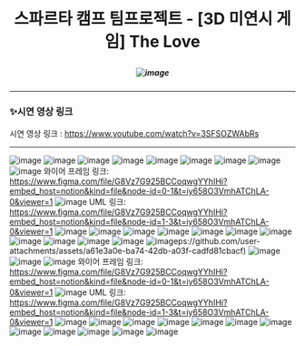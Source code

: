 <br/>
<br/>

# <p align="center"> **스파르타 캠프 팀프로젝트 - [3D 미연시 게임] The Love**  </p>
##### <p align="center"> <b> ![image](https://github.com/user-attachments/assets/c9608a30-d08f-49b2-a487-015df7c7fcec) </b>

---

### ✨시연 영상 링크
시연 영상 링크 : https://www.youtube.com/watch?v=3SFSOZWAbRs

---
![image](https://github.com/user-attachments/assets/26354e43-aa30-4de9-a772-a3edc4e2169c)
![image](https://github.com/user-attachments/assets/1fd4fd1a-90b4-47cf-b9f1-b218a15c8661)
![image](https://github.com/user-attachments/assets/8566d421-cf55-4a19-b36c-6c2a3b70c144)
![image](https://github.com/user-attachments/assets/1cb95f85-4ccd-4213-8606-2e7889880e27)
![image](https://github.com/user-attachments/assets/529bd304-e942-4b04-b9b0-b696a806d3ad)
![image](https://github.com/user-attachments/assets/a61e3a0e-ba74-42db-a03f-cadfd81cbacf)
![image](https://github.com/user-attachments/assets/5772519c-bbd8-4ee4-b73d-4995f931b1dd)
![image](https://github.com/user-attachments/assets/a655102e-a4df-4ebc-bee3-dcb277823b21)
![image](https://github.com/user-attachments/assets/8911fcf0-3982-43c0-b2d1-f587520e3d06)
와이어 프레임 링크: https://www.figma.com/file/G8Vz7G925BCCoqwgYYhIHi?embed_host=notion&kind=file&node-id=0-1&t=iy658O3VmhATChLA-0&viewer=1
![image](https://github.com/user-attachments/assets/f49aca79-4b82-4803-9234-e776711d02e2)
UML 링크: https://www.figma.com/file/G8Vz7G925BCCoqwgYYhIHi?embed_host=notion&kind=file&node-id=1-3&t=iy658O3VmhATChLA-0&viewer=1
![image](https://github.com/user-attachments/assets/c26fde93-88de-42e0-9387-449837d2d750)
![image](https://github.com/user-attachments/assets/bfb1be11-62e7-4e0f-861a-d536611c0985)
![image](https://github.com/user-attachments/assets/e008d45a-eae8-43eb-9381-d630c7fb3e41)
![image](https://github.com/user-attachments/assets/6b6f86ef-5947-4ca7-b0ff-f37841c36ce3)
![image](https://github.com/user-attachments/assets/6e3156e4-14db-45a9-8384-e963c0f2e224)
![image](https://github.com/user-attachments/assets/ab095411-5303-4b55-8ed3-d88bbe8f2a1d)
![image](https://github.com/user-attachments/assets/0d8e8514-1157-4d5f-a32b-f0ee7cfca8b2)
![image](https://github.com/user-attachments/assets/c7ecad22-ded5-4aa7-a7fb-dc93c7ac9846)
![image](https://github.com/user-attachments/assets/d014ea56-7884-4b5b-9a82-a5a334338af7)
![image](https://github.com/user-attachments/assets/adb30582-eb62-4e6f-88f9-19d23147f257)
![image](https://github.com/user-attachments/assets/3959e15e-2695-4141-8598-d8c805a0692b)
![image](https://github.com/user-attachments/assets/f3e5a305-b56c-49f5-9add-ce12c6834426)ps://github.com/user-attachments/assets/a61e3a0e-ba74-42db-a03f-cadfd81cbacf)
![image](https://github.com/user-attachments/assets/5772519c-bbd8-4ee4-b73d-4995f931b1dd)
![image](https://github.com/user-attachments/assets/a655102e-a4df-4ebc-bee3-dcb277823b21)
![image](https://github.com/user-attachments/assets/8911fcf0-3982-43c0-b2d1-f587520e3d06)
와이어 프레임 링크: https://www.figma.com/file/G8Vz7G925BCCoqwgYYhIHi?embed_host=notion&kind=file&node-id=0-1&t=iy658O3VmhATChLA-0&viewer=1
![image](https://github.com/user-attachments/assets/f49aca79-4b82-4803-9234-e776711d02e2)
UML 링크: https://www.figma.com/file/G8Vz7G925BCCoqwgYYhIHi?embed_host=notion&kind=file&node-id=1-3&t=iy658O3VmhATChLA-0&viewer=1
![image](https://github.com/user-attachments/assets/c26fde93-88de-42e0-9387-449837d2d750)
![image](https://github.com/user-attachments/assets/bfb1be11-62e7-4e0f-861a-d536611c0985)
![image](https://github.com/user-attachments/assets/e008d45a-eae8-43eb-9381-d630c7fb3e41)
![image](https://github.com/user-attachments/assets/6b6f86ef-5947-4ca7-b0ff-f37841c36ce3)
![image](https://github.com/user-attachments/assets/6e3156e4-14db-45a9-8384-e963c0f2e224)
![image](https://github.com/user-attachments/assets/ab095411-5303-4b55-8ed3-d88bbe8f2a1d)
![image](https://github.com/user-attachments/assets/0d8e8514-1157-4d5f-a32b-f0ee7cfca8b2)
![image](https://github.com/user-attachments/assets/c7ecad22-ded5-4aa7-a7fb-dc93c7ac9846)
![image](https://github.com/user-attachments/assets/d014ea56-7884-4b5b-9a82-a5a334338af7)
![image](https://github.com/user-attachments/assets/adb30582-eb62-4e6f-88f9-19d23147f257)
![image](https://github.com/user-attachments/assets/3959e15e-2695-4141-8598-d8c805a0692b)
![image](https://github.com/user-attachments/assets/f3e5a305-b56c-49f5-9add-ce12c6834426)

